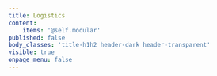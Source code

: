 ```yaml
---
title: Logistics
content:
    items: '@self.modular'
published: false
body_classes: 'title-h1h2 header-dark header-transparent'
visible: true
onpage_menu: false
---
```


